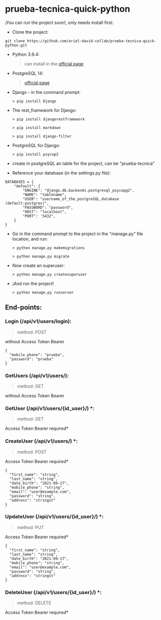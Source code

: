 # prueba-tecnica-quick-python

¡You can run the project soon!, 
only needs install first:

- Clone the project:

```
git clone https://github.com/ariel-david-collab/prueba-tecnica-quick-python.git
```

- Python 3.9.4:

    > can install in the [official page](https://www.python.org/downloads/)

- PostgreSQL 14:

    > [official page](https://content-www.enterprisedb.com/downloads/postgres-postgresql-downloads)

- Django - in the command prompt:
    ```
    > pip install Django
    ```

- The rest_framework for Django:

    ```
    > pip install djangorestframework

    > pip install markdown

    > pip install django-filter
    ```

- PostgreSQL for Django:
    ```
    > pip install psycop2
    ```

- create in postgreSQL an table for the project, can be "prueba-tecnica"

- Reference your database (in the settings.py file):

```
DATABASES = {
    "default": {
        "ENGINE": "django.db.backends.postgresql_psycopg2",
        "NAME": "tablename",
        "USER": "username_of_the_postgreSQL_database (default:postgres)",
        "PASSWORD": "password",
        "HOST": "localhost",
        "PORT": '5432",
    }
}
```

- Go in the command prompt to the project in the "manage.py" file location, and run:

    ```
    > python manage.py makemigrations

    > python manage.py migrate
    ```

- Now create an superuser:
    ```
    > python manage.py createsuperuser
    ```

- ¡And run the project!
    ```
    > python manage.py runserver
    ```

## End-points:

### Login (/api/v1/users/login):
> method: POST

without Access Token Bearer

```
{
  "mobile_phone": "prueba",
  "password": "prueba"
}
```

### GetUsers (/api/v1/users/):
> method: GET

without Access Token Bearer

### GetUser (/api/v1/users/{id_user}/) *:
> method: GET

Access Token Bearer required*

### CreateUser (/api/v1/users/) *:
> method: POST

Access Token Bearer required*

```
{
  "first_name": "string",
  "last_name": "string",
  "date_birth": "2021-09-17",
  "mobile_phone": "string",
  "email": "user@example.com",
  "password": "string",
  "address": "stringst"
}
```

### UpdateUser (/api/v1/users/{id_user}/) *:
> method: PUT

Access Token Bearer required*

```
{
  "first_name": "string",
  "last_name": "string",
  "date_birth": "2021-09-17",
  "mobile_phone": "string",
  "email": "user@example.com",
  "password": "string",
  "address": "stringst"
}
```

### DeleteUser (/api/v1/users/{id_user}/) *:
> method: DELETE

Access Token Bearer required*


